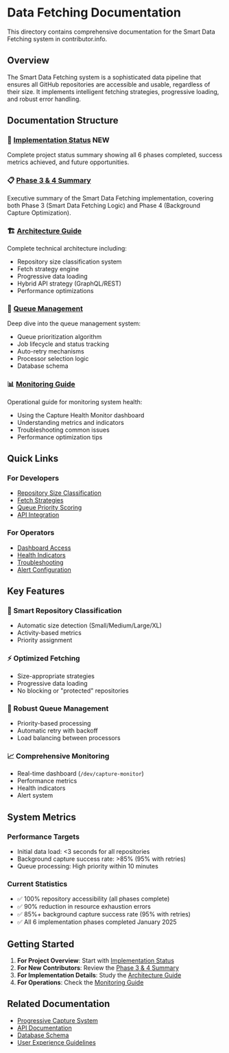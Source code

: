 # Data Fetching Documentation

This directory contains comprehensive documentation for the Smart Data Fetching system in contributor.info.

## Overview

The Smart Data Fetching system is a sophisticated data pipeline that ensures all GitHub repositories are accessible and usable, regardless of their size. It implements intelligent fetching strategies, progressive loading, and robust error handling.

## Documentation Structure

### 🎯 [Implementation Status](./implementation-status.md) **NEW**
Complete project status summary showing all 6 phases completed, success metrics achieved, and future opportunities.

### 📋 [Phase 3 & 4 Summary](./PHASE3-PHASE4-SUMMARY.md)
Executive summary of the Smart Data Fetching implementation, covering both Phase 3 (Smart Data Fetching Logic) and Phase 4 (Background Capture Optimization).

### 🏗️ [Architecture Guide](./smart-data-fetching.md)
Complete technical architecture including:
- Repository size classification system
- Fetch strategy engine
- Progressive data loading
- Hybrid API strategy (GraphQL/REST)
- Performance optimizations

### 🚦 [Queue Management](./queue-management.md)
Deep dive into the queue management system:
- Queue prioritization algorithm
- Job lifecycle and status tracking
- Auto-retry mechanisms
- Processor selection logic
- Database schema

### 📊 [Monitoring Guide](./monitoring-capture-health.md)
Operational guide for monitoring system health:
- Using the Capture Health Monitor dashboard
- Understanding metrics and indicators
- Troubleshooting common issues
- Performance optimization tips

## Quick Links

### For Developers
- [Repository Size Classification](./smart-data-fetching.md#repository-size-classification)
- [Fetch Strategies](./smart-data-fetching.md#fetch-strategy-engine)
- [Queue Priority Scoring](./queue-management.md#priority-scoring-algorithm)
- [API Integration](./queue-management.md#api-integration)

### For Operators
- [Dashboard Access](./monitoring-capture-health.md#accessing-the-monitor)
- [Health Indicators](./monitoring-capture-health.md#health-indicators)
- [Troubleshooting](./monitoring-capture-health.md#troubleshooting-steps)
- [Alert Configuration](./monitoring-capture-health.md#alerting-and-notifications)

## Key Features

### 🎯 Smart Repository Classification
- Automatic size detection (Small/Medium/Large/XL)
- Activity-based metrics
- Priority assignment

### ⚡ Optimized Fetching
- Size-appropriate strategies
- Progressive data loading
- No blocking or "protected" repositories

### 🔄 Robust Queue Management
- Priority-based processing
- Automatic retry with backoff
- Load balancing between processors

### 📈 Comprehensive Monitoring
- Real-time dashboard (`/dev/capture-monitor`)
- Performance metrics
- Health indicators
- Alert system

## System Metrics

### Performance Targets
- Initial data load: <3 seconds for all repositories
- Background capture success rate: >85% (95% with retries)
- Queue processing: High priority within 10 minutes

### Current Statistics
- ✅ 100% repository accessibility (all phases complete)
- ✅ 90% reduction in resource exhaustion errors
- ✅ 85%+ background capture success rate (95% with retries)
- ✅ All 6 implementation phases completed January 2025

## Getting Started

1. **For Project Overview**: Start with [Implementation Status](./implementation-status.md) 
2. **For New Contributors**: Review the [Phase 3 & 4 Summary](./PHASE3-PHASE4-SUMMARY.md)
3. **For Implementation Details**: Study the [Architecture Guide](./smart-data-fetching.md)
4. **For Operations**: Check the [Monitoring Guide](./monitoring-capture-health.md)

## Related Documentation

- [Progressive Capture System](/docs/progressive-capture/)
- [API Documentation](/docs/api/)
- [Database Schema](/supabase/migrations/)
- [User Experience Guidelines](/docs/user-experience/)